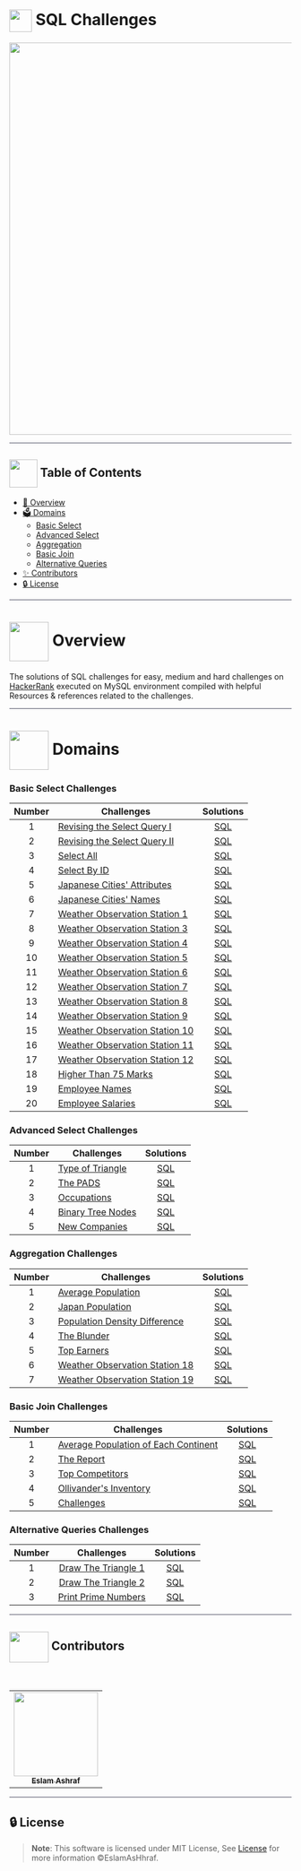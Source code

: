 # <img  align="center" width= 40px  src="https://w7.pngwing.com/pngs/310/475/png-transparent-database-computer-icons-computer-software-information-database-miscellaneous-angle-information-technology.png"> SQL Challenges

<div align="center">

<img width=700px src="https://media1.giphy.com/media/v1.Y2lkPTc5MGI3NjExdGE4MWtkc3k4YnJ1ZWI3cnYxbXMwZzYxYWRrbHZybzlwYXE4Mm54OCZlcD12MV9pbnRlcm5hbF9naWZfYnlfaWQmY3Q9Zw/vISmwpBJUNYzukTnVx/giphy.gif">
<div align="center">


</div>
</div>

<hr style="background-color: #4b4c60"></hr>

## <img align= center width=50px height=50px src="https://thumbs.gfycat.com/HeftyDescriptiveChimneyswift-size_restricted.gif"> Table of Contents


- <a href ="#about"> 📙 Overview</a>
- <a href ="#domains"> 🗳️ Domains</a>
  - <a href ="#basic_select">  Basic Select</a>
  - <a href ="#Advanced_Select"> Advanced Select</a>
  - <a href ="#Aggregation">  Aggregation</a>
  - <a href ="#Basic_Join"> Basic Join</a>
  - <a href ="#Alternative_Queries"> Alternative Queries </a>
- <a href ="#contributors"> ✨ Contributors</a>
- <a href ="#license"> 🔒 License</a>
<hr style="background-color: #4b4c60"></hr>
<a id = "about"></a>

>
# <img align="center"  width =70px src="https://media1.giphy.com/media/EK5nB6wQKKN86j7GWx/giphy.gif?cid=ecf05e47z81n7cbdyycfozpf7q8ubjh56jj40rhx2su2e8rf&ep=v1_stickers_search&rid=giphy.gif&ct=s"> Overview

<p>The solutions of  SQL challenges for  easy, medium and hard challenges on <a href="https://www.hackerrank.com/">HackerRank</a>  executed on MySQL environment compiled with helpful Resources & references related to the challenges.</p>


<hr style="background-color: #4b4c60"></hr>
<a id = "domains"></a>

# <img align="center"  width =70px src="https://media4.giphy.com/media/V8y1y1FzxDETVUtQE4/giphy.gif?cid=ecf05e47z81n7cbdyycfozpf7q8ubjh56jj40rhx2su2e8rf&ep=v1_stickers_search&rid=giphy.gif&ct=s"> Domains

<a id = "basic_select"></a>

### Basic Select Challenges

| Number | Challenges | Solutions |
|:------:|------------|:---------:|
| 1 | [Revising the Select Query I](https://www.hackerrank.com/challenges/revising-the-select-query/problem) | [SQL](Basic%20Select/Revising-the-select-Query-1.sql)
| 2 | [Revising the Select Query II](https://www.hackerrank.com/challenges/revising-the-select-query-2/problem) | [SQL](Basic%20Select/Revising-the-select-Query-2.sql)
| 3 | [Select All](https://www.hackerrank.com/challenges/select-all-sql/problem) | [SQL](Basic%20Select/Select-All.sql)
| 4 | [Select By ID](https://www.hackerrank.com/challenges/select-by-id/problem) | [SQL](Basic%20Select/Select-By-ID.sql)
| 5 | [Japanese Cities' Attributes](https://www.hackerrank.com/challenges/japanese-cities-attributes/problem) | [SQL](Basic%20Select/Japanese-Cities'-Attributes.sql)
| 6 | [Japanese Cities' Names](https://www.hackerrank.com/challenges/japanese-cities-name/problem) | [SQL](Basic%20Select/Japanese-Cities'-Names.sql)
| 7 | [Weather Observation Station 1](https://www.hackerrank.com/challenges/weather-observation-station-1/problem) | [SQL](Basic%20Select/Weather-Observation-Station-1.sql)
| 8 | [Weather Observation Station 3](https://www.hackerrank.com/challenges/weather-observation-station-3/problem) | [SQL](Basic%20Select/Weather-Observation-Station-3.sql)
| 9 | [Weather Observation Station 4](https://www.hackerrank.com/challenges/weather-observation-station-4/problem) | [SQL](Basic%20Select/Weather-Observation-Station-4.sql)
| 10| [Weather Observation Station 5](https://www.hackerrank.com/challenges/weather-observation-station-5/problem) | [SQL](Basic%20Select/Weather-Observation-Station-5.sql)
| 11| [Weather Observation Station 6](https://www.hackerrank.com/challenges/weather-observation-station-6/problem) | [SQL](Basic%20Select/Weather-Observation-Station-6.sql)
| 12| [Weather Observation Station 7](https://www.hackerrank.com/challenges/weather-observation-station-7/problem) | [SQL](Basic%20Select/Weather-Observation-Station-7.sql)
| 13| [Weather Observation Station 8](https://www.hackerrank.com/challenges/weather-observation-station-8/problem) | [SQL](Basic%20Select/Weather-Observation-Station-8.sql)
| 14| [Weather Observation Station 9](https://www.hackerrank.com/challenges/weather-observation-station-9/problem) | [SQL](Basic%20Select/Weather-Observation-Station-9.sql)
| 15| [Weather Observation Station 10](https://www.hackerrank.com/challenges/weather-observation-station-10/problem) | [SQL](Basic%20Select/Weather-Observation-Station-10.sql)
| 16| [Weather Observation Station 11](https://www.hackerrank.com/challenges/weather-observation-station-11/problem) | [SQL](Basic%20Select/Weather-Observation-Station-11.sql)
| 17| [Weather Observation Station 12](https://www.hackerrank.com/challenges/weather-observation-station-12/problem) | [SQL](Basic%20Select/Weather-Observation-Station-12.sql)
| 18| [Higher Than 75 Marks](https://www.hackerrank.com/challenges/more-than-75-marks/problem) | [SQL](Basic%20Select/Higher-Than-75-Marks.sql)
| 19| [Employee Names](https://www.hackerrank.com/challenges/name-of-employees/problem) | [SQL](Basic%20Select/Employee-Names.sql)
| 20| [Employee Salaries](https://www.hackerrank.com/challenges/salary-of-employees/problem) | [SQL](Basic%20Select/Employee-Salaries.sql)

<a id = "Advanced_Select"></a>

### Advanced Select Challenges

| Number | Challenges | Solutions |
|:------:|------------|:---------:|
| 1 |[Type of Triangle](https://www.hackerrank.com/challenges/what-type-of-triangle/problem) | [SQL](https://github.com/EslamAsHhraf/SQL-Challenges/blob/main/Advanced%20Select/Type%20of%20Triangle.sqll) |
| 2 |[The PADS](https://www.hackerrank.com/challenges/the-pads/problem) | [SQL](Advanced%20Select/The%20PADS.sql) |
| 3 |[Occupations](https://www.hackerrank.com/challenges/occupations/problem) | [SQL](https://github.com/EslamAsHhraf/SQL-Challenges/blob/main/Advanced%20Select/Occupations.sql) |
| 4 |[Binary Tree Nodes](https://www.hackerrank.com/challenges/binary-search-tree-1/problem) | [SQL](Advanced%20Select/Binary%20Tree%20Nodes.sql)|
| 5 |[New Companies](https://www.hackerrank.com/challenges/the-company/problem) | [SQL](Advanced%20Select/New%20Companies.sql) |


<a id = "Aggregation"></a>

### Aggregation Challenges

| Number | Challenges | Solutions |
|:------:|------------|:---------:|
| 1 | [Average Population](https://www.hackerrank.com/challenges/average-population/problem) | [SQL](Aggregation/Average%20Population.sql)                                                                               |
| 2 | [Japan Population](https://www.hackerrank.com/challenges/japan-population/problem) | [SQL](Aggregation/Japan%20Population.sql)                                                                                     |
| 3 | [Population Density Difference](https://www.hackerrank.com/challenges/population-density-difference/problem) | [SQL](Aggregation/Population%20Density%20Difference.sql)                                            |
| 4 | [The Blunder](https://www.hackerrank.com/challenges/the-blunder/problem) | [SQL](Aggregation/The%20Blunder.sql)  
| 5 | [Top Earners](https://www.hackerrank.com/challenges/earnings-of-employees/problem) | [SQL](Aggregation/Top%20Earners.sql) |         
| 6 | [Weather Observation Station 18](https://www.hackerrank.com/challenges/weather-observation-station-18/problem) | [SQL](Aggregation/Weather%20Observation%20Station%2018.sql) |
| 7 | [Weather Observation Station 19](https://www.hackerrank.com/challenges/weather-observation-station-19/problem) | [SQL](Aggregation/Weather%20Observation%20Station%2019.sql) |


<a id = "Basic_Join"></a>

### Basic Join Challenges

| Number | Challenges | Solutions |
|:------:|------------|:---------:|
| 1 | [Average Population of Each Continent](https://www.hackerrank.com/challenges/average-population-of-each-continent/problem) | [SQL](Basic%20Join/Average%20Population%20of%20Each%20Continent.sql) |
| 2 | [The Report](https://www.hackerrank.com/challenges/the-report/submissions/code/94188063) | [SQL](Basic%20Join/The%20Report.sql) |
| 3 | [Top Competitors](https://www.hackerrank.com/challenges/full-score/problem) | [SQL](Basic%20Join/Top%20Competitors.sql) |
| 4 | [Ollivander's Inventory](https://www.hackerrank.com/challenges/harry-potter-and-wands/problem) | [SQL](Basic%20Join/Ollivander's%20Inventory.sql) |
| 5 | [Challenges](https://www.hackerrank.com/challenges/challenges/problem) | [SQL](Basic%20Join/Challenges.sql) |
<a id = "Alternative_Queries"></a>

### Alternative Queries Challenges

| Number |                                     Challenges                                     |                      Solutions                     |
|:------:|:----------------------------------------------------------------------------------:|:--------------------------------------------------:|
|    1   | [Draw The Triangle 1](https://www.hackerrank.com/challenges/draw-the-triangle-1/problem) | [SQL](Alternative%20Queries/Draw%20The%20Triangle%201.sql) |
|    2   | [Draw The Triangle 2](https://www.hackerrank.com/challenges/draw-the-triangle-2/problem)             | [SQL](Alternative%20Queries/Draw%20The%20Triangle%202.sql)               |
|    3   | [Print Prime Numbers](https://www.hackerrank.com/challenges/print-prime-numbers/problem)             | [SQL](Alternative%20Queries/Print%20Prime%20Numbers.sql)               |

<hr style="background-color: #4b4c60"></hr>
<a id ="contributors"></a>

## <img  align="center" width= 70px height =55px src="https://media0.giphy.com/media/Xy702eMOiGGPzk4Zkd/giphy.gif?cid=ecf05e475vmf48k83bvzye3w2m2xl03iyem3tkuw2krpkb7k&rid=giphy.gif&ct=s"> Contributors

<br>
<table >
  <tr>
        <td align="center"><a href="https://github.com/EslamAsHhraf"><img src="https://avatars.githubusercontent.com/u/71986226?v=4" width="150px;" alt=""/><br /><sub><b>Eslam Ashraf</b></sub></a><br /></td>
  </tr>
</table>

<hr style="background-color: #4b4c60"></hr>

<a id ="license"></a>

## 🔒 License

> **Note**: This software is licensed under MIT License, See [License](https://github.com/EslamAsHhraf/SQL-Challenges/blob/main/LICENSE) for more information ©EslamAsHhraf.